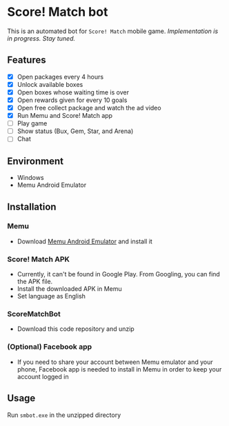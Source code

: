 # Score! Match bot
This is an automated bot for `Score! Match` mobile game. *Implementation is in progress. Stay tuned.*

## Features
- [X] Open packages every 4 hours
- [X] Unlock available boxes
- [X] Open boxes whose waiting time is over
- [X] Open rewards given for every 10 goals
- [X] Open free collect package and watch the ad video
- [X] Run Memu and Score! Match app
- [ ] Play game
- [ ] Show status (Bux, Gem, Star, and Arena)
- [ ] Chat

## Environment
- Windows
- Memu Android Emulator

## Installation
### Memu
- Download [Memu Android Emulator](https://www.memuplay.com/) and install it
### Score! Match APK
- Currently, it can't be found in Google Play. From Googling, you can find the APK file.
- Install the downloaded APK in Memu
- Set language as English
### ScoreMatchBot
- Download this code repository and unzip
### (Optional) Facebook app
- If you need to share your account between Memu emulator and your phone, Facebook app is needed to install in Memu in order to keep your account logged in

## Usage
Run `smbot.exe` in the unzipped directory
